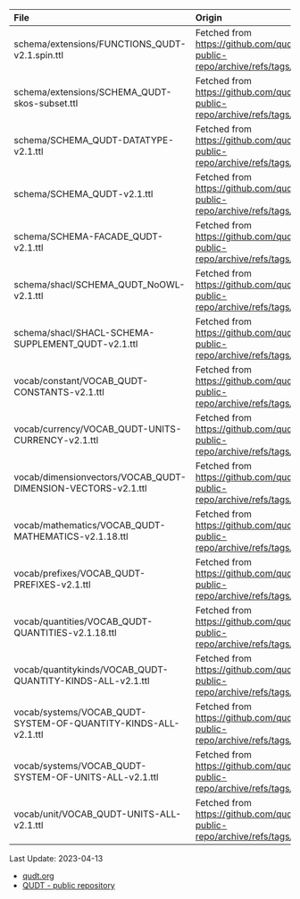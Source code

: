 | File                                                              | Origin                                                                                |
|:------------------------------------------------------------------|:--------------------------------------------------------------------------------------|
| schema/extensions/FUNCTIONS_QUDT-v2.1.spin.ttl                    | Fetched from <https://github.com/qudt/qudt-public-repo/archive/refs/tags/v2.1.26.zip> |
| schema/extensions/SCHEMA_QUDT-skos-subset.ttl                     | Fetched from <https://github.com/qudt/qudt-public-repo/archive/refs/tags/v2.1.26.zip> |
| schema/SCHEMA_QUDT-DATATYPE-v2.1.ttl                              | Fetched from <https://github.com/qudt/qudt-public-repo/archive/refs/tags/v2.1.26.zip> |
| schema/SCHEMA_QUDT-v2.1.ttl                                       | Fetched from <https://github.com/qudt/qudt-public-repo/archive/refs/tags/v2.1.26.zip> |
| schema/SCHEMA-FACADE_QUDT-v2.1.ttl                                | Fetched from <https://github.com/qudt/qudt-public-repo/archive/refs/tags/v2.1.26.zip> |
| schema/shacl/SCHEMA_QUDT_NoOWL-v2.1.ttl                           | Fetched from <https://github.com/qudt/qudt-public-repo/archive/refs/tags/v2.1.26.zip> |
| schema/shacl/SHACL-SCHEMA-SUPPLEMENT_QUDT-v2.1.ttl                | Fetched from <https://github.com/qudt/qudt-public-repo/archive/refs/tags/v2.1.26.zip> |
| vocab/constant/VOCAB_QUDT-CONSTANTS-v2.1.ttl                      | Fetched from <https://github.com/qudt/qudt-public-repo/archive/refs/tags/v2.1.26.zip> |
| vocab/currency/VOCAB_QUDT-UNITS-CURRENCY-v2.1.ttl                 | Fetched from <https://github.com/qudt/qudt-public-repo/archive/refs/tags/v2.1.26.zip> |
| vocab/dimensionvectors/VOCAB_QUDT-DIMENSION-VECTORS-v2.1.ttl      | Fetched from <https://github.com/qudt/qudt-public-repo/archive/refs/tags/v2.1.26.zip> |
| vocab/mathematics/VOCAB_QUDT-MATHEMATICS-v2.1.18.ttl              | Fetched from <https://github.com/qudt/qudt-public-repo/archive/refs/tags/v2.1.26.zip> |
| vocab/prefixes/VOCAB_QUDT-PREFIXES-v2.1.ttl                       | Fetched from <https://github.com/qudt/qudt-public-repo/archive/refs/tags/v2.1.26.zip> |
| vocab/quantities/VOCAB_QUDT-QUANTITIES-v2.1.18.ttl                | Fetched from <https://github.com/qudt/qudt-public-repo/archive/refs/tags/v2.1.26.zip> |
| vocab/quantitykinds/VOCAB_QUDT-QUANTITY-KINDS-ALL-v2.1.ttl        | Fetched from <https://github.com/qudt/qudt-public-repo/archive/refs/tags/v2.1.26.zip> |
| vocab/systems/VOCAB_QUDT-SYSTEM-OF-QUANTITY-KINDS-ALL-v2.1.ttl    | Fetched from <https://github.com/qudt/qudt-public-repo/archive/refs/tags/v2.1.26.zip> |
| vocab/systems/VOCAB_QUDT-SYSTEM-OF-UNITS-ALL-v2.1.ttl             | Fetched from <https://github.com/qudt/qudt-public-repo/archive/refs/tags/v2.1.26.zip> |
| vocab/unit/VOCAB_QUDT-UNITS-ALL-v2.1.ttl                          | Fetched from <https://github.com/qudt/qudt-public-repo/archive/refs/tags/v2.1.26.zip> |

Last Update: 2023-04-13

* [qudt.org](https://www.qudt.org/)
* [QUDT - public repository](https://github.com/qudt/qudt-public-repo)
